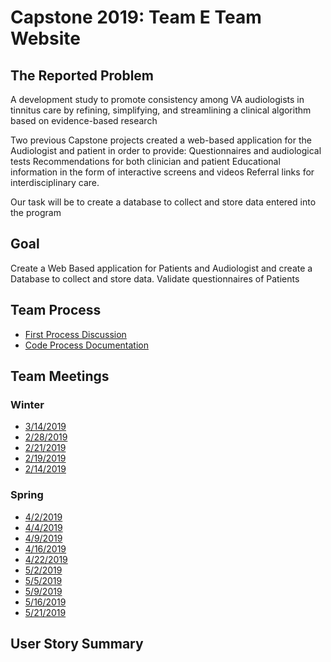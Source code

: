 # Capstone 2019: Team E Team Website

## The Reported Problem

A development study to promote consistency among VA audiologists in tinnitus care by refining, simplifying, and streamlining a clinical algorithm based on evidence-based research

Two previous Capstone projects created a web-based application for the Audiologist and patient in order to provide:
Questionnaires and audiological tests
Recommendations for both clinician and patient
Educational information in the form of interactive screens and videos
Referral links for interdisciplinary care.

Our task will be to create a database to collect and store data entered into the program 

## Goal

Create a Web Based application for Patients and Audiologist and create a Database to collect and store data. 
Validate questionnaires of Patients

## Team Process

* [First Process Discussion](docs/TeamProcess.md)
* [Code Process Documentation](docs/document.pdf)

## Team Meetings

### Winter

* [3/14/2019](docs/TeamMeeting_Winter/TeamMeeting_3_5_19.md)
* [2/28/2019](docs/TeamMeeting_Winter/TeamMeeting_2_28_19.md)
* [2/21/2019](docs/TeamMeeting_Winter/TeamMeeting_2_21_19.md)
* [2/19/2019](docs/TeamMeeting_Winter/TeamMeeting_2_19_19.md)
* [2/14/2019](docs/TeamMeeting_Winter/TeamMeeting_2_14_19.md)

### Spring

* [4/2/2019](docs/TeamMeeting_Spring/TeamMeeting_4_2_19.md)
* [4/4/2019](docs/TeamMeeting_Spring/TeamMeeting_4_4_19.md)
* [4/9/2019](docs/TeamMeeting_Spring/TeamMeeting_4_9_19.md)
* [4/16/2019](docs/TeamMeeting_Spring/TeamMeeting_4_16_19.md)
* [4/22/2019](docs/TeamMeeting_Spring/TeamMeeting_4_22_19.md)
* [5/2/2019](docs/TeamMeeting_Spring/TeamMeeting_5_2_19.md)
* [5/5/2019](docs/TeamMeeting_Spring/TeamMeeting_5_5_19.md)
* [5/9/2019](docs/TeamMeeting_Spring/TeamMeeting_5_9_19.md)
* [5/16/2019](docs/TeamMeeting_Spring/TeamMeeting_5_16_19.md)
* [5/21/2019](docs/TeamMeeting_Spring/TeamMeeting_5_21_19.md)

## User Story Summary

<!-- ### Jekyll Themes

Your Pages site will use the layout and styles from the Jekyll theme you have selected in your [repository settings](https://github.com/ElijahRW/Capstone-2019-WS-Team-E/settings). The name of this theme is saved in the Jekyll `_config.yml` configuration file.

### Support or Contact

Having trouble with Pages? Check out our [documentation](https://help.github.com/categories/github-pages-basics/) or [contact support](https://github.com/contact) and we’ll help you sort it out. -->
